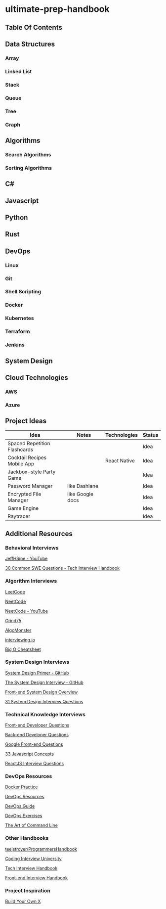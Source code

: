 # ultimate-prep-handbook

## Table Of Contents

## Data Structures

### Array

### Linked List

### Stack

### Queue

### Tree

### Graph

## Algorithms

### Search Algorithms

### Sorting Algorithms

## C#

## Javascript

## Python

## Rust

## DevOps

### Linux

### Git

### Shell Scripting

### Docker

### Kubernetes

### Terraform

### Jenkins

## System Design

## Cloud Technologies

### AWS

### Azure

## Project Ideas

|Idea|Notes|Technologies|Status|
|-|-|-|-|
|Spaced Repetition Flashcards|||Idea|
|Cocktail Recipes Mobile App||React Native|Idea|
|Jackbox-style Party Game|||Idea|
|Password Manager|like Dashlane||Idea|
|Encrypted File Manager|like Google docs||Idea|
|Game Engine|||Idea|
|Raytracer|||Idea|

## Additional Resources

### Behavioral Interviews

[JeffHSipe - YouTube](https://www.youtube.com/c/JeffHSipe)

[30 Common SWE Questions - Tech Interview Handbook](https://www.techinterviewhandbook.org/behavioral-interview-questions/)

### Algorithm Interviews

[LeetCode](https://leetcode.com/)

[NeetCode](https://neetcode.io/practice)

[NeetCode - YouTube](https://www.youtube.com/c/NeetCode)

[Grind75](https://www.techinterviewhandbook.org/grind75)

[AlgoMonster](https://algo.monster/dashboard)

[interviewing.io](https://interviewing.io/)

[Big O Cheatsheet](https://www.bigocheatsheet.com/)

### System Design Interviews

[System Design Primer - GitHub](https://github.com/donnemartin/system-design-primer)

[The System Design Interview - GitHub](https://github.com/checkcheckzz/system-design-interview)

[Front-end System Design Overview](https://www.frontendinterviewhandbook.com/front-end-system-design#radad-framework)

[31 System Design Interview Questions](https://igotanoffer.com/blogs/tech/system-design-interviews)

### Technical Knowledge Interviews

[Front-end Developer Questions](https://github.com/h5bp/Front-end-Developer-Interview-Questions)

[Back-end Developer Questions](https://github.com/arialdomartini/Back-End-Developer-Interview-Questions)

[Google Front-end Questions](https://medium.com/codex/my-google-front-end-interview-questions-bca96925c16a)

[33 Javascript Concepts](https://github.com/leonardomso/33-js-concepts)

[ReactJS Interview Questions](https://github.com/sudheerj/reactjs-interview-questions)


### DevOps Resources

[Docker Practice](https://github.com/yeasy/docker_practice)

[DevOps Resources](https://github.com/bregman-arie/devops-resources)

[DevOps Guide](https://github.com/Tikam02/DevOps-Guide)

[DevOps Exercises](https://github.com/bregman-arie/devops-exercises)

[The Art of Command Line](https://github.com/jlevy/the-art-of-command-line)

### Other Handbooks

[teejstroyer/ProgrammersHandbook](https://github.com/teejstroyer/ProgrammersHandbook)

[Coding Interview University](https://github.com/jwasham/coding-interview-university)

[Tech Interview Handbook](https://github.com/yangshun/tech-interview-handbook)

[Front-end Interview Handbook](https://github.com/yangshun/front-end-interview-handbook)

### Project Inspiration

[Build Your Own X](https://github.com/codecrafters-io/build-your-own-x)
